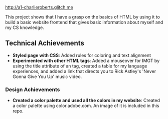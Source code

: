 http://a1-charlieroberts.glitch.me

This project shows that I have a grasp on the basics of HTML by using it to build a basic website frontend that gives basic information about myself and my CS knowledge.

## Technical Achievements
- **Styled page with CSS**: Added rules for coloring and text alignment
- **Experimented with other HTML tags**: Added a mouseover for IMGT by using the title attribute of an <abbr> tag, created a table for my language experiences, and added a link that directs you to Rick Astley's 'Never Gonna Give You Up' music video.

### Design Achievements
- **Created a color palette and used all the colors in my website**: Created a color palette using color.adobe.com. An image of it is included in this repo.


